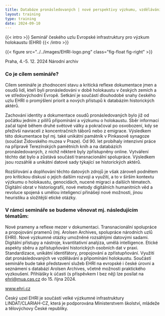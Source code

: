 ```yaml
---
title: Databáze pronásledovaných | nové perspektivy výzkumu, vzdělávání a připomínky holokaustu
layout: training
type: training
date: 2024-09-10
---
```


{{< intro >}}
Seminář českého uzlu Evropské infrastruktury pro výzkum holokaustu (EHRI)
{{< /intro >}}

{{< figure src="../../images/EHRI-logo.png" class="fig-float fig-right" >}}

Praha, 4.-5. 12. 2024 </li>
Národní archiv </li>

### Co je cílem semináře?
Cílem semináře je zhodnocení stavu a kritická reflexe dokumentace jmen a osudů lidí, kteří byli pronásledováni v době holokaustu v českých zemích a ve středovýchodní Evropě. Setkání je součástí dlouhodobé snahy českého uzlu EHRI o promýšlení priorit a nových přístupů k databázím historických aktérů.

Zachování identity a dokumentace osudů pronásledovaných bylo již od počátku jedním z pilířů připomínání a výzkumu o holokaustu. Sběr informací začal tajně během druhé světové války a pokračoval po osvobození, kdy se přeživší navraceli z koncentračních táborů nebo z emigrace. Výsledkem této dokumentace byl mj. také unikátní památník v Pinkasově synagoze (součást Židovského muzea v Praze). Od 90. let probíhaly intenzivní práce na přípravě Terezínských pamětních knih a na databázích pronásledovaných, z nichž některé byly zpřístupněny online. Vytváření těchto dat bylo a zůstává součástí transnacionální spolupráce. Výsledkem jsou rozsáhlé a unikátní datové sady týkající se historických aktérů.

Rozšiřování a doplňování těchto datových zdrojů je však zároveň podnětem pro kritickou diskusi o jejich dalším rozvoji a využití, a to v širším kontextu výzkumu o holokaustu, genocidách, nucené migraci a dalších tématech. Digitální obrat v historiografii, nové metody digitálních humanitních věd a revoluce spojená s umělou inteligencí přinášejí nové možnosti, jinou heuristiku a složitější etické otázky.

### V rámci semináře se budeme věnovat mj. následujícím tématům:
Nové prameny a reflexe mezer v dokumentaci.
Transnacionální spolupráce a propojování pramenů (mj. Arolsen Archives, spolupráce národních uzlů EHRI).
Nové výzkumné otázky umožněné rozsáhlými datovými sadami.
Digitální přístupy a nástroje, kvantitativní analýza, umělá intelligence.
Etické aspekty sběru a zpřístupňování historických osobních dat v praxi.
Standardizace, unikátní identifátory, propojování a zpřístupňování.
Využití dat pronásledovaných ve vzdělávání a připomínání holokaustu.
Součástí semináře bude také představení služeb EHRI na evropské i české úrovni a seznámení s databází Arolsen Archives, včetně možnosti praktického vyzkoušení. Přihlášky k účasti (s příspěvkem I bez něj) lze posílat na ehri@mua.cas.cz do 15. října 2024.

www.ehri.cz 

Český uzel EHRI je součástí velké výzkumné infrastruktury LINDAT/CLARIAH-CZ, která je podporována Ministerstvem školství, mládeže a tělovýchovy České republiky.
</p>
